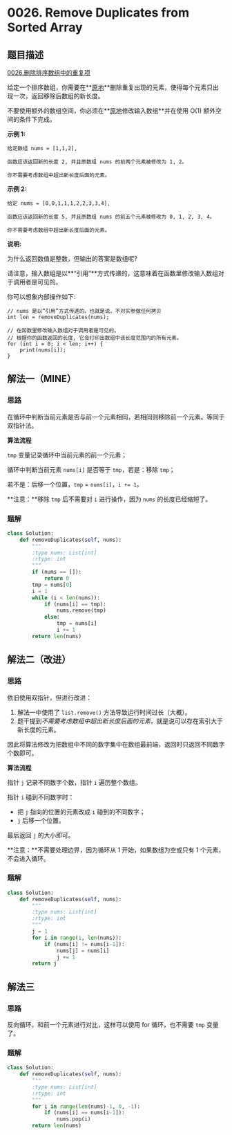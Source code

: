 # 0026. Remove Duplicates from Sorted Array

## 题目描述

[0026.删除排序数组中的重复项](https://leetcode-cn.com/problems/remove-duplicates-from-sorted-array/)

给定一个排序数组，你需要在**[原地](http://baike.baidu.com/item/原地算法)**删除重复出现的元素，使得每个元素只出现一次，返回移除后数组的新长度。

不要使用额外的数组空间，你必须在**[原地](https://baike.baidu.com/item/原地算法)修改输入数组**并在使用 O(1) 额外空间的条件下完成。

**示例 1:**

```
给定数组 nums = [1,1,2], 

函数应该返回新的长度 2, 并且原数组 nums 的前两个元素被修改为 1, 2。 

你不需要考虑数组中超出新长度后面的元素。
```

**示例 2:**

```
给定 nums = [0,0,1,1,1,2,2,3,3,4],

函数应该返回新的长度 5, 并且原数组 nums 的前五个元素被修改为 0, 1, 2, 3, 4。

你不需要考虑数组中超出新长度后面的元素。
```

**说明:**

为什么返回数值是整数，但输出的答案是数组呢?

请注意，输入数组是以**“引用”**方式传递的，这意味着在函数里修改输入数组对于调用者是可见的。

你可以想象内部操作如下:

```
// nums 是以“引用”方式传递的。也就是说，不对实参做任何拷贝
int len = removeDuplicates(nums);

// 在函数里修改输入数组对于调用者是可见的。
// 根据你的函数返回的长度, 它会打印出数组中该长度范围内的所有元素。
for (int i = 0; i < len; i++) {
    print(nums[i]);
}
```

## 解法一（MINE）

### 思路

在循环中判断当前元素是否与前一个元素相同，若相同则移除前一个元素。等同于双指针法。

**算法流程**

`tmp` 变量记录循环中当前元素的前一个元素；

循环中判断当前元素 `nums[i]` 是否等于 `tmp`，若是：移除 `tmp`；

若不是：后移一个位置，`tmp` = `nums[i]`，`i += 1`。

**注意：**移除 `tmp` 后不需要对 `i` 进行操作，因为 `nums` 的长度已经缩短了。

### 题解

```python
class Solution:
    def removeDuplicates(self, nums):
        """
        :type nums: List[int]
        :rtype: int
        """
        if (nums == []):
            return 0
        tmp = nums[0]
        i = 1
        while (i < len(nums)):
            if (nums[i] == tmp):
                nums.remove(tmp)
            else:
                tmp = nums[i]
                i += 1
        return len(nums)
```

## 解法二（改进）

### 思路

依旧使用双指针，但进行改进：

1. 解法一中使用了 `list.remove()` 方法导致运行时间过长（大概）。
2. 题干提到*不需要考虑数组中超出新长度后面的元素*，就是说可以存在索引大于新长度的元素。

因此将算法修改为把数组中不同的数字集中在数组最前端，返回时只返回不同数字个数即可。

**算法流程**

指针 `j` 记录不同数字个数，指针 `i` 遍历整个数组。

指针 `i` 碰到不同数字时：

- 把 `j` 指向的位置的元素改成 `i` 碰到的不同数字；
- `j` 后移一个位置。

最后返回 `j` 的大小即可。

**注意：**不需要处理边界，因为循环从 1 开始，如果数组为空或只有 1 个元素，不会进入循环。

### 题解

```python
class Solution:
    def removeDuplicates(self, nums):
        """
        :type nums: List[int]
        :rtype: int
        """
        j = 1
        for i in range(1, len(nums)):
            if (nums[i] != nums[i-1]):
                nums[j] = nums[i]
                j += 1
        return j
```

## 解法三

###  思路

反向循环，和前一个元素进行对比，这样可以使用 for 循环，也不需要 `tmp` 变量了。

### 题解

```python
class Solution:
    def removeDuplicates(self, nums):
        """
        :type nums: List[int]
        :rtype: int
        """
        for i in range(len(nums)-1, 0, -1):
            if (nums[i] == nums[i-1]):
                nums.pop(i)
        return len(nums)
```

